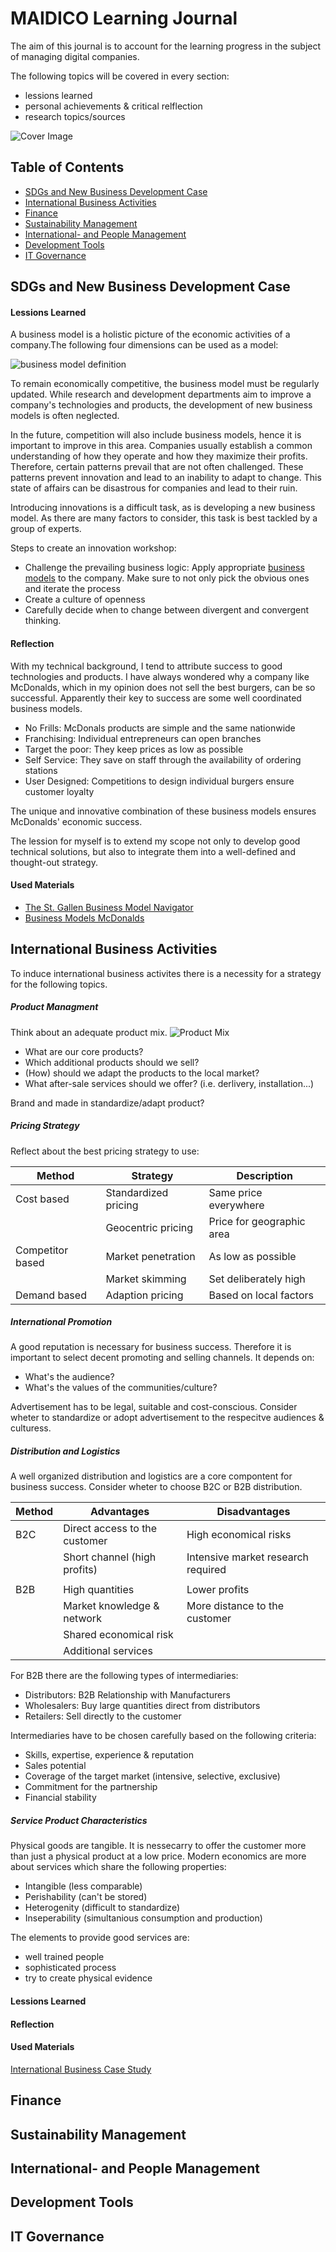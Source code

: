 # MAIDICO Learning Journal

The aim of this journal is to account for the learning progress in the subject of managing digital companies. 

The following topics will be covered in every section:
- lessions learned
- personal achievements & critical relflection
- research topics/sources

![Cover Image](./resources/Cover.png)

## Table of Contents  
- [SDGs and New Business Development Case](#sdgs-and-new-business-development-case) 
- [International Business Activities](#international-business-activities)
- [Finance](#finance) 
- [Sustainability Management](#sustainability-management) 
- [International- and People Management](#international--and-people-management)  
- [Development Tools](#development-tools)  
- [IT Governance](#it-governance)  

## SDGs and New Business Development Case

#### Lessions Learned
A business model is a holistic picture of the economic activities of a company.The following four dimensions can be used as a model:

![business model definition](./resources/SW01-BM.png)

To remain economically competitive, the business model must be regularly updated. While research and development departments aim to improve a company's technologies and products, the development of new business models is often neglected. 

In the future, competition will also include business models, hence it is important to improve in this area.
Companies usually establish a common understanding of how they operate and how they maximize their profits. Therefore, certain patterns prevail that are not often challenged. These patterns prevent innovation and lead to an inability to adapt to change. This state of affairs can be disastrous for companies and lead to their ruin.

Introducing innovations is a difficult task, as is developing a new business model. As there are many factors to consider, this task is best tackled by a group of experts.

Steps to create an innovation workshop:


- Challenge the prevailing business logic: 
Apply appropriate [business models](https://businessmodelnavigator.com/explore) to the company. Make sure to not only pick the obvious ones and iterate the process
- Create a culture of openness
- Carefully decide when to change between divergent and convergent thinking.

#### Reflection

With my technical background, I tend to attribute success to good technologies and products. I have always wondered why a company like McDonalds, which in my opinion does not sell the best burgers, can be so successful. Apparently their key to success are some well coordinated business models.

- No Frills: McDonals products are simple and the same nationwide
- Franchising: Individual entrepreneurs can open branches
- Target the poor: They keep prices as low as possible
- Self Service: They save on staff through the availability of ordering stations
- User Designed: Competitions to design individual burgers ensure customer loyalty

The unique and innovative combination of these business models ensures McDonalds' economic success.

The lession for myself is to extend my scope not only to develop good technical solutions, but also to integrate them into a well-defined and thought-out strategy.

#### Used Materials
- [The St. Gallen Business
Model Navigator](https://elearning.hslu.ch/ilias/ilias.php?baseClass=ilrepositorygui&cmd=sendfile&ref_id=5994376)  
- [Business Models McDonalds](https://businessmodelnavigator.com/case-firm?id=63)

## International Business Activities
To induce international business activites there is a necessity for a strategy for the following topics.

##### Product Managment
Think about an adequate product mix.
![Product Mix](./resources/SW03-product-mix.png)

- What are our core products?
- Which additional products should we sell?
- (How) should we adapt the products to the local market?
- What after-sale services should we offer? (i.e. derlivery, installation...)

Brand and made in
standardize/adapt product?

##### Pricing Strategy
Reflect about the best pricing strategy to use:

| **Method** 	    | **Strategy**          | **Description**           |
|-----------	    |-----	                |-----	                    |
| Cost based  	    | Standardized pricing 	| Same price everywhere     | 
|           	    | Geocentric pricing  	| Price for geographic area |
| Competitor based 	| Market penetration    | As low as possible        |
|           	    | Market skimming       | Set deliberately high     |
| Demand based 	    | Adaption pricing      | Based on local factors    |

##### International Promotion
A good reputation is necessary for business success.
Therefore it is important to select decent promoting and selling channels.
It depends on:
- What's the audience?
- What's the values of the communities/culture?

Advertisement has to be legal, suitable and cost-conscious. Consider wheter to standardize or adopt advertisement to the respecitve audiences & culturess.

##### Distribution and Logistics 
A well organized distribution and logistics are a core compontent for business success. Consider wheter to choose B2C or B2B distribution.

| **Method** 	    | **Advantages**                    | **Disadvantages**                     |
|-----------	    |-----	                            |-----	                                |
| B2C  	            | Direct access to the customer   	| High economical risks                 | 
|           	    | Short channel (high profits)      | Intensive market research required    |
|           	    |                                   |                                       |
| B2B          	    | High quantities                   | Lower profits                         |
|           	    | Market knowledge & network        | More distance to the customer         |
|           	    | Shared economical risk            |                                       |
|           	    | Additional services               |                                       |

For B2B there are the following types of intermediaries:

- Distributors: B2B Relationship with Manufacturers
- Wholesalers: Buy large quantities direct from distributors
- Retailers: Sell directly to the customer

Intermediaries have to be chosen carefully based on the following criteria:

- Skills, expertise, experience & reputation
- Sales potential
- Coverage of the target market (intensive, selective, exclusive)
- Commitment for the partnership
- Financial stability

##### Service Product Characteristics
Physical goods are tangible. It is nessecarry to offer the customer more than just a physical product at a low price. Modern economics are more about services which share the following properties:

- Intangible (less comparable)
- Perishability (can't be stored)
- Heterogenity (difficult to standardize)
- Inseperability (simultanious consumption and production)

The elements to provide good services are:
- well trained people
- sophisticated process
- try to create physical evidence

#### Lessions Learned

#### Reflection

#### Used Materials
[International Business Case Study](https://elearning.hslu.ch/ilias/ilias.php?baseClass=ilrepositorygui&cmd=sendfile&ref_id=6021619)

## Finance

## Sustainability Management

## International- and People Management

## Development Tools

## IT Governance

